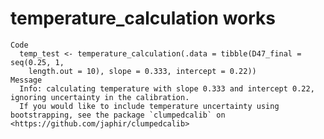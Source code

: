 # temperature_calculation works

    Code
      temp_test <- temperature_calculation(.data = tibble(D47_final = seq(0.25, 1,
        length.out = 10), slope = 0.333, intercept = 0.22))
    Message
      Info: calculating temperature with slope 0.333 and intercept 0.22, ignoring uncertainty in the calibration.
      If you would like to include temperature uncertainty using bootstrapping, see the package `clumpedcalib` on <https://github.com/japhir/clumpedcalib>

